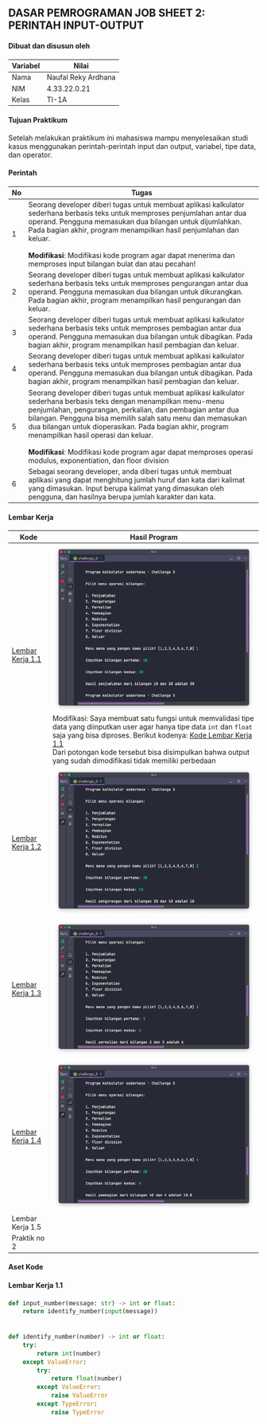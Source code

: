 ## DASAR PEMROGRAMAN JOB SHEET 2: PERINTAH INPUT-OUTPUT
#### Dibuat dan disusun oleh
| Variabel | Nilai               |
|----------|---------------------|
| Nama     | Naufal Reky Ardhana |
| NIM      | 4.33.22.0.21        |
| Kelas    | TI-1A               |


#### Tujuan Praktikum
Setelah melakukan praktikum ini mahasiswa mampu menyelesaikan studi kasus menggunakan perintah-perintah input dan output, variabel, tipe data, dan operator.

#### Perintah

| No  | Tugas                                                                                                                                                                                                                                                                                                                                                                                                                                                                       |
|-----|-----------------------------------------------------------------------------------------------------------------------------------------------------------------------------------------------------------------------------------------------------------------------------------------------------------------------------------------------------------------------------------------------------------------------------------------------------------------------------|
| 1   | Seorang developer diberi tugas untuk membuat aplikasi kalkulator sederhana berbasis teks untuk memproses penjumlahan antar dua operand. Pengguna memasukan dua bilangan untuk dijumlahkan. Pada bagian akhir, program menampilkan hasil penjumlahan dan keluar. <br><br>**Modifikasi**: Modifikasi kode program agar dapat menerima dan memproses input bilangan bulat dan atau pecahan!                                                                                                                                                                                                     |
| 2   | Seorang developer diberi tugas untuk membuat aplikasi kalkulator sederhana berbasis teks untuk memproses pengurangan antar dua operand. Pengguna memasukan dua bilangan untuk dikurangkan. Pada bagian akhir, program menampilkan hasil pengurangan dan keluar.                                                                                                                                                                                                             |
| 3   | Seorang developer diberi tugas untuk membuat aplikasi kalkulator sederhana berbasis teks untuk memproses pembagian antar dua operand. Pengguna memasukan dua bilangan untuk dibagikan. Pada bagian akhir, program menampilkan hasil pembagian dan keluar.                                                                                                                                                                                                                   |
| 4   | Seorang developer diberi tugas untuk membuat aplikasi kalkulator sederhana berbasis teks untuk memproses pembagian antar dua operand. Pengguna memasukan dua bilangan untuk dibagikan. Pada bagian akhir, program menampilkan hasil pembagian dan keluar.                                                                                                                                                                                                                   |
| 5   | Seorang developer diberi tugas untuk membuat aplikasi kalkulator sederhana berbasis teks dengan menampilkan menu-menu penjumlahan, pengurangan, perkalian, dan pembagian antar dua bilangan. Pengguna bisa memilih salah satu menu dan memasukan dua bilangan untuk dioperasikan. Pada bagian akhir, program menampilkan hasil operasi dan keluar. <br><br>**Modifikasi**: Modifikasi kode program agar dapat memproses operasi modulus, exponentiation, dan floor division |
| 6   | Sebagai seorang developer, anda diberi tugas untuk membuat aplikasi yang dapat menghitung jumlah huruf dan kata dari kalimat yang dimasukan. Input berupa kalimat yang dimasukan oleh pengguna, dan hasilnya berupa jumlah karakter dan kata.                                                                                                                                                                                                                               |


#### Lembar Kerja

| Kode                                                                                       | Hasil Program                                                                                                                                                                                                                                                                                                                                                                                                                                                    |
|--------------------------------------------------------------------------------------------|------------------------------------------------------------------------------------------------------------------------------------------------------------------------------------------------------------------------------------------------------------------------------------------------------------------------------------------------------------------------------------------------------------------------------------------------------------------|
| [Lembar Kerja 1.1](https://github.com/ardzz/dasar-pemrogaman-2/blob/master/challenge_1.py) | ![](https://github.com/ardzz/dasar-pemrogaman-2/blob/master/images/Screen%20Shot%202022-09-12%20at%2015.19.17.png?raw=true) <br/>Modifikasi: Saya membuat satu fungsi untuk memvalidasi tipe data yang diinputkan user agar hanya tipe data `int` dan `float` saja yang bisa diproses. Berikut kodenya: [Kode Lembar Kerja 1.1](#lembar-kerja-11)<br/>Dari potongan kode tersebut bisa disimpulkan bahwa output yang sudah dimodifikasi tidak memiliki perbedaan |
| [Lembar Kerja 1.2](https://github.com/ardzz/dasar-pemrogaman-2/blob/master/challenge_2.py) | ![](https://github.com/ardzz/dasar-pemrogaman-2/raw/master/images/Screen%20Shot%202022-09-12%20at%2015.59.05.png)                                                                                                                                                                                                                                                                                                                                                |
| [Lembar Kerja 1.3](https://github.com/ardzz/dasar-pemrogaman-2/blob/master/challenge_3.py) | ![](https://github.com/ardzz/dasar-pemrogaman-2/raw/master/images/Screen%20Shot%202022-09-12%20at%2016.09.27.png)                                                                                                                                                                                                                                                                                                                                                |
| [Lembar Kerja 1.4](https://github.com/ardzz/dasar-pemrogaman-2/blob/master/challenge_3.py) | ![](https://github.com/ardzz/dasar-pemrogaman-2/raw/master/images/Screen%20Shot%202022-09-12%20at%2016.16.33.png)                                                                                                                                                                                                                                                                                                                                                |
| Lembar Kerja 1.5                                                                           |                                                                                                                                                                                                                                                                                                                                                                                                                                                                  |
| Praktik no 2                                                                               |                                                                                                                                                                                                                                                                                                                                                                                                                                                                  |

#### Aset Kode
#### Lembar Kerja 1.1
```python
def input_number(message: str) -> int or float:
    return identify_number(input(message))


def identify_number(number) -> int or float:
    try:
        return int(number)
    except ValueError:
        try:
            return float(number)
        except ValueError:
            raise ValueError
        except TypeError:
            raise TypeError
```